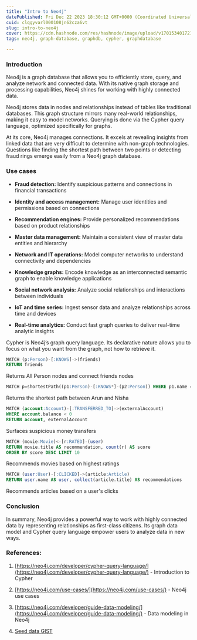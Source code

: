 ```yaml
---
title: "Intro to Neo4j"
datePublished: Fri Dec 22 2023 18:30:12 GMT+0000 (Coordinated Universal Time)
cuid: clqgyvarl000108jn62cza6vt
slug: intro-to-neo4j
cover: https://cdn.hashnode.com/res/hashnode/image/upload/v1701534017214/92597ccc-f338-4a26-9f0a-4dd60f34ccd3.png
tags: neo4j, graph-database, graphdb, cypher, graphdatabase

---
```


### Introduction

Neo4j is a graph database that allows you to efficiently store, query, and analyze network and connected data. With its native graph storage and processing capabilities, Neo4j shines for working with highly connected data.

Neo4j stores data in nodes and relationships instead of tables like traditional databases. This graph structure mirrors many real-world relationships, making it easy to model networks. Querying is done via the Cypher query language, optimized specifically for graphs.

At its core, Neo4j manages connections. It excels at revealing insights from linked data that are very difficult to determine with non-graph technologies. Questions like finding the shortest path between two points or detecting fraud rings emerge easily from a Neo4j graph database.

### Use cases

* **Fraud detection:** Identify suspicious patterns and connections in financial transactions
    
* **Identity and access management:** Manage user identities and permissions based on connections
    
* **Recommendation engines:** Provide personalized recommendations based on product relationships
    
* **Master data management:** Maintain a consistent view of master data entities and hierarchy
    
* **Network and IT operations:** Model computer networks to understand connectivity and dependencies
    
* **Knowledge graphs:** Encode knowledge as an interconnected semantic graph to enable knowledge applications
    
* **Social network analysis:** Analyze social relationships and interactions between individuals
    
* **IoT and time series:** Ingest sensor data and analyze relationships across time and devices
    
* **Real-time analytics:** Conduct fast graph queries to deliver real-time analytic insights
    

Cypher is Neo4j’s graph query language. Its declarative nature allows you to focus on what you want from the graph, not how to retrieve it.

```sql
MATCH (p:Person)-[:KNOWS]->(friends) 
RETURN friends
```

Returns All Person nodes and connect friends nodes

```sql
MATCH p=shortestPath((p1:Person)-[:KNOWS*]-(p2:Person)) WHERE p1.name = "Arun" AND p2.name="Nisha" RETURN p
```

Returns the shortest path between Arun and Nisha

```sql
MATCH (account:Account)-[:TRANSFERRED_TO]->(externalAccount)
WHERE account.balance < 0
RETURN account, externalAccount
```

Surfaces suspicious money transfers

```sql
MATCH (movie:Movie)<-[r:RATED]-(user)
RETURN movie.title AS recommendation, count(r) AS score 
ORDER BY score DESC LIMIT 10
```

Recommends movies based on highest ratings

```sql
MATCH (user:User)-[:CLICKED]->(article:Article)
RETURN user.name AS user, collect(article.title) AS recommendations
```

Recommends articles based on a user's clicks

### Conclusion

In summary, Neo4j provides a powerful way to work with highly connected data by representing relationships as first-class citizens. Its graph data model and Cypher query language empower users to analyze data in new ways.

### References:

1. [https://neo4j.com/developer/cypher-query-language/](https://neo4j.com/developer/cypher-query-language/) - Introduction to Cypher
    
2. [https://neo4j.com/use-cases/](https://neo4j.com/use-cases/) - Neo4j use cases
    
3. [https://neo4j.com/developer/guide-data-modeling/](https://neo4j.com/developer/guide-data-modeling/) - Data modeling in Neo4j
    
4. [Seed data GIST](https://gist.github.com/nikhilakki/66a5409ecfb7a27f01295266dd0b3d55)